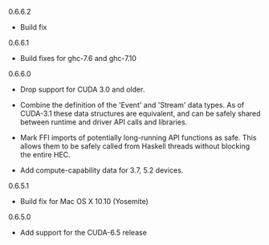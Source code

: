 0.6.6.2

  * Build fix

0.6.6.1

  * Build fixes for ghc-7.6 and ghc-7.10

0.6.6.0

  * Drop support for CUDA 3.0 and older.

  * Combine the definition of the 'Event' and 'Stream' data types. As of
    CUDA-3.1 these data structures are equivalent, and can be safely shared
    between runtime and driver API calls and libraries.

  * Mark FFI imports of potentially long-running API functions as safe. This
    allows them to be safely called from Haskell threads without blocking the
    entire HEC.

  * Add compute-capability data for 3.7, 5.2 devices.

0.6.5.1

  * Build fix for Mac OS X 10.10 (Yosemite)

0.6.5.0

  * Add support for the CUDA-6.5 release

